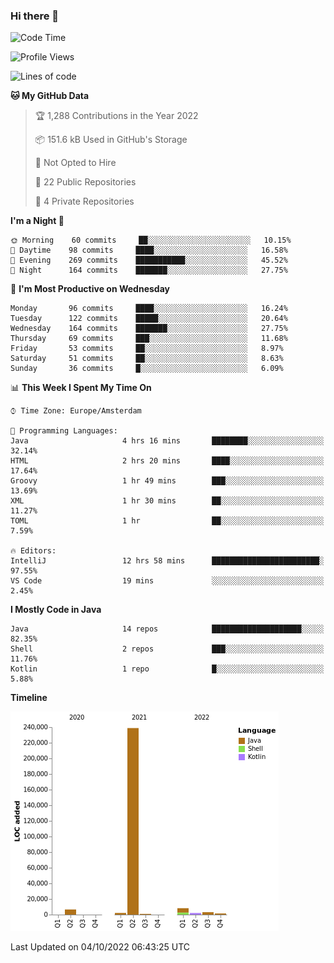 ### Hi there 👋


<!--START_SECTION:waka-->
![Code Time](http://img.shields.io/badge/Code%20Time-2%2C507%20hrs%2050%20mins-blue)

![Profile Views](http://img.shields.io/badge/Profile%20Views-7-blue)

![Lines of code](https://img.shields.io/badge/From%20Hello%20World%20I%27ve%20Written-263%20Thousand%20lines%20of%20code-blue)

**🐱 My GitHub Data** 

> 🏆 1,288 Contributions in the Year 2022
 > 
> 📦 151.6 kB Used in GitHub's Storage 
 > 
> 🚫 Not Opted to Hire
 > 
> 📜 22 Public Repositories 
 > 
> 🔑 4 Private Repositories  
 > 
**I'm a Night 🦉** 

```text
🌞 Morning    60 commits     ██░░░░░░░░░░░░░░░░░░░░░░░   10.15% 
🌆 Daytime    98 commits     ████░░░░░░░░░░░░░░░░░░░░░   16.58% 
🌃 Evening    269 commits    ███████████░░░░░░░░░░░░░░   45.52% 
🌙 Night      164 commits    ███████░░░░░░░░░░░░░░░░░░   27.75%

```
📅 **I'm Most Productive on Wednesday** 

```text
Monday       96 commits     ████░░░░░░░░░░░░░░░░░░░░░   16.24% 
Tuesday      122 commits    █████░░░░░░░░░░░░░░░░░░░░   20.64% 
Wednesday    164 commits    ███████░░░░░░░░░░░░░░░░░░   27.75% 
Thursday     69 commits     ███░░░░░░░░░░░░░░░░░░░░░░   11.68% 
Friday       53 commits     ██░░░░░░░░░░░░░░░░░░░░░░░   8.97% 
Saturday     51 commits     ██░░░░░░░░░░░░░░░░░░░░░░░   8.63% 
Sunday       36 commits     █░░░░░░░░░░░░░░░░░░░░░░░░   6.09%

```


📊 **This Week I Spent My Time On** 

```text
⌚︎ Time Zone: Europe/Amsterdam

💬 Programming Languages: 
Java                     4 hrs 16 mins       ████████░░░░░░░░░░░░░░░░░   32.14% 
HTML                     2 hrs 20 mins       ████░░░░░░░░░░░░░░░░░░░░░   17.64% 
Groovy                   1 hr 49 mins        ███░░░░░░░░░░░░░░░░░░░░░░   13.69% 
XML                      1 hr 30 mins        ██░░░░░░░░░░░░░░░░░░░░░░░   11.27% 
TOML                     1 hr                ██░░░░░░░░░░░░░░░░░░░░░░░   7.59%

🔥 Editors: 
IntelliJ                 12 hrs 58 mins      ████████████████████████░   97.55% 
VS Code                  19 mins             ░░░░░░░░░░░░░░░░░░░░░░░░░   2.45%

```

**I Mostly Code in Java** 

```text
Java                     14 repos            ████████████████████░░░░░   82.35% 
Shell                    2 repos             ███░░░░░░░░░░░░░░░░░░░░░░   11.76% 
Kotlin                   1 repo              █░░░░░░░░░░░░░░░░░░░░░░░░   5.88%

```


**Timeline**

![Chart not found](https://raw.githubusercontent.com/powercasgamer/powercasgamer/master/charts/bar_graph.png) 


 Last Updated on 04/10/2022 06:43:25 UTC
<!--END_SECTION:waka-->
